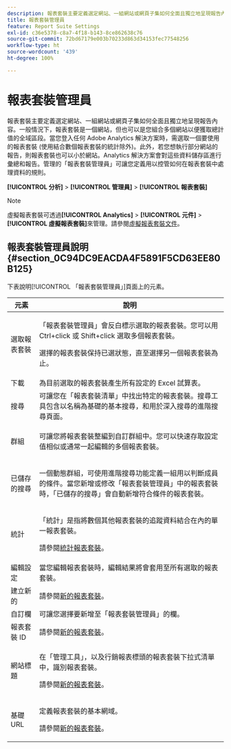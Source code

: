 ```yaml
---
description: 報表套裝主要定義選定網站、一組網站或網頁子集如何全面且獨立地呈現報告內容。
title: 報表套裝管理員
feature: Report Suite Settings
exl-id: c36e5378-c8a7-4f18-b143-8ce862638c76
source-git-commit: 72bd67179e003b70233d863d34153fec77548256
workflow-type: ht
source-wordcount: '439'
ht-degree: 100%

---
```


# 報表套裝管理員

報表套裝主要定義選定網站、一組網站或網頁子集如何全面且獨立地呈現報告內容。一般情況下，報表套裝是一個網站，但也可以是您組合多個網站以便獲取總計值的全域區段。當您登入任何 Adobe Analytics 解決方案時，需選取一個要使用的報表套裝 (使用結合數個報表套裝的統計除外)。此外，若您想執行部分網站的報告，則報表套裝也可以小於網站。Analytics 解決方案會對這些資料儲存區進行彙總和報告。管理的「報表套裝管理員」可讓您定義用以控管如何在報表套裝中處理資料的規則。

**[!UICONTROL 分析]** > **[!UICONTROL 管理員]** > **[!UICONTROL 報表套裝]**

>[!NOTE]
>
> 虛擬報表套裝可透過&#x200B;**[!UICONTROL Analytics]** > **[!UICONTROL 元件]** > **[!UICONTROL 虛擬報表套裝]**&#x200B;來管理。請參閱[虛擬報表套裝文件](/help/components/vrs/vrs-about.md)。

## 報表套裝管理員說明 {#section_0C94DC9EACDA4F5891F5CD63EE80B125}

下表說明[!UICONTROL 「報表套裝管理員」]頁面上的元素。

<table id="table_F739FBD8DB8D409E916F12F61C5953D0"> 
 <thead> 
  <tr> 
   <th colname="col1" class="entry"> 元素 </th> 
   <th colname="col2" class="entry"> 說明 </th> 
  </tr> 
 </thead>
 <tbody> 
  <tr> 
   <td colname="col1"> <span class="wintitle"> 選取報表套裝</span> </td> 
   <td colname="col2"> <p><span class="wintitle">「報表套裝管理員」</span>會反白標示選取的報表套裝。您可以用 <span class="uicontrol">Ctrl+click</span> 或 <span class="uicontrol">Shift+click</span> 選取多個報表套裝。 </p> <p>選擇的報表套裝保持已選狀態，直至選擇另一個報表套裝為止。 </p> </td> 
  </tr> 
  <tr> 
   <td colname="col1"> <span class="wintitle"> 下載</span> </td> 
   <td colname="col2"> 為目前選取的報表套裝產生所有設定的 Excel 試算表。 </td> 
  </tr> 
  <tr> 
   <td colname="col1"> <span class="wintitle"> 搜尋</span> </td> 
   <td colname="col2"> 可讓您在「報表套裝清單」中找出特定的報表套裝。搜尋工具包含以名稱為基礎的基本搜尋，和用於深入搜尋的進階搜尋頁面。 </td> 
  </tr> 
  <tr> 
   <td colname="col1"> <span class="wintitle">群組 </span> </td> 
   <td colname="col2"> <p>可讓您將報表套裝整編到自訂群組中。您可以快速存取設定值相似或通常一起編輯的多個報表套裝。 </p> </td> 
  </tr> 
  <tr> 
   <td colname="col1"> <span class="wintitle"> 已儲存的搜尋</span> </td> 
   <td colname="col2"> <p>一個動態群組，可使用<span class="wintitle">進階搜尋</span>功能定義一組用以判斷成員的條件。當您新增或修改<span class="wintitle">「報表套裝管理員」</span>中的報表套裝時，<span class="wintitle">「已儲存的搜尋」</span>會自動新增符合條件的報表套裝。 </p> </td> 
  </tr> 
  <tr> 
   <td colname="col1"> <span class="wintitle"> 統計</span> </td> 
   <td colname="col2"> <p>「統計」是指將數個其他報表套裝的追蹤資料結合在內的單一報表套裝。 </p> <p>請參閱<a href="/help/admin/c-manage-report-suites/rollup-report-suite.md">統計報表套裝</a>。 </p> </td> 
  </tr> 
  <tr> 
   <td colname="col1"> <span class="wintitle"> 編輯設定</span> </td> 
   <td colname="col2"> 當您編輯報表套裝時，編輯結果將會套用至所有選取的報表套裝。 </td> 
  </tr> 
  <tr> 
   <td colname="col1"> <span class="wintitle"> 建立新的</span> </td> 
   <td colname="col2">請參閱<a href="/help/admin/c-manage-report-suites/c-new-report-suite/new-report-suite.md">新的報表套裝</a>。 </td> 
  </tr> 
  <tr> 
   <td colname="col1"> <span class="wintitle"> 自訂欄</span> </td> 
   <td colname="col2">可讓您選擇要新增至<span class="wintitle">「報表套裝管理員」</span>的欄。 </td> 
  </tr> 
  <tr> 
   <td colname="col1"> <span class="wintitle"> 報表套裝 ID</span> </td> 
   <td colname="col2">請參閱<a href="/help/admin/c-manage-report-suites/c-new-report-suite/new-report-suite.md">新的報表套裝</a>。 </td> 
  </tr> 
  <tr> 
   <td colname="col1"> <span class="wintitle"> 網站標題</span> </td> 
   <td colname="col2"> <p>在「管理工具」，以及行銷報表標頭的報表套裝下拉式清單中，識別報表套裝。 </p> <p>請參閱<a href="/help/admin/c-manage-report-suites/c-new-report-suite/new-report-suite.md">新的報表套裝</a>。 </p> </td> 
  </tr> 
  <tr> 
   <td colname="col1"> <span class="wintitle"> 基礎 URL</span> </td> 
   <td colname="col2"> <p>定義報表套裝的基本網域。 </p> <p>請參閱<a href="/help/admin/c-manage-report-suites/c-new-report-suite/new-report-suite.md">新的報表套裝</a>。 </p> </td> 
  </tr> 
 </tbody> 
</table>
